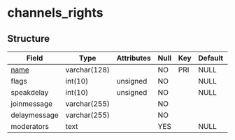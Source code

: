 # channels\_rights

## Structure

| Field                    | Type         | Attributes | Null | Key | Default | Extra | Comment |
|--------------------------|--------------|------------|------|-----|---------|-------|---------|
| [name](channels.md#name) | varchar(128) |            | NO   | PRI | NULL    |       |         |
| flags                    | int(10)      | unsigned   | NO   |     | NULL    |       |         |
| speakdelay               | int(10)      | unsigned   | NO   |     | NULL    |       |         |
| joinmessage              | varchar(255) |            | NO   |     |         |       |         |
| delaymessage             | varchar(255) |            | NO   |     |         |       |         |
| moderators               | text         |            | YES  |     | NULL    |       |         |
